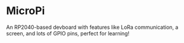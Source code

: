 # MicroPi
An RP2040-based devboard with features like LoRa communication, a screen, and lots of GPIO pins, perfect for learning!

